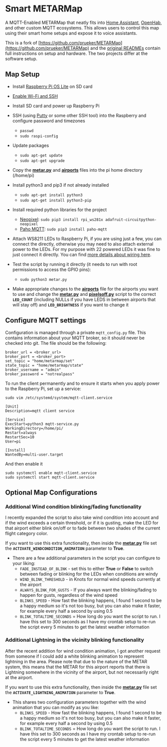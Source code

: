 # Smart METARMap
A MQTT-Enabled METARMap that neatly fits into [Home Assistant](https://www.home-assistant.io/), [OpenHab](https://www.openhab.org/), and other custom MQTT ecosystems. This allows users to control this map using their smart home setups and expose it to voice assistants.

This is a fork of [https://github.com/prueker/METARMap](https://github.com/prueker/METARMap) and the [original 
READMEs](https://github.com/prueker/METARMap/blob/63b50e9ffea9607dcefa397a4d2d52b58c17648a/README.md) contain full instructions on setup and hardware. The two projects differ at the software setup.

## Map Setup
* Install [Raspberry Pi OS Lite](https://www.raspberrypi.org/software/) on SD card
* [Enable Wi-Fi and SSH](https://medium.com/@danidudas/install-raspbian-jessie-lite-and-setup-wi-fi-without-access-to-command-line-or-using-the-network-97f065af722e)
* Install SD card and power up Raspberry Pi
* SSH (using [Putty](https://www.putty.org) or some other SSH tool) into the Raspberry and configure password and timezones
	* `passwd`
	* `sudo raspi-config`
* Update packages 
	* `sudo apt-get update`
	* `sudo apt-get upgrade`
* Copy the **[metar.py](metar.py)** and **[airports](airports)** files into the pi home directory (/home/pi)
* Install python3 and pip3 if not already installed
	* `sudo apt-get install python3`
	* `sudo apt-get install python3-pip`
* Install required python libraries for the project
	* [Neopixel](https://learn.adafruit.com/neopixels-on-raspberry-pi/python-usage): `sudo pip3 install rpi_ws281x adafruit-circuitpython-neopixel`
	* [Paho MQTT](https://www.eclipse.org/paho/index.php?page=clients/python/index.php): `sudo pip3 install paho-mqtt`
* Attach WS8211 LEDs to Raspberry Pi, if you are using just a few, you can connect the directly, otherwise you may need to also attach external power to the LEDs. For my purpose with 22 powered LEDs it was fine to just connect it directly. You can find [more details about wiring here](https://learn.adafruit.com/neopixels-on-raspberry-pi/raspberry-pi-wiring).

* Test the script by running it directly (it needs to run with root permissions to access the GPIO pins):
	* `sudo python3 metar.py`
* Make appropriate changes to the **[airports](airports)** file for the airports you want to use and change the **[metar.py](metar.py)** and **[pixelsoff.py](pixelsoff.py)** script to the correct **`LED_COUNT`** (including NULLs if you have LEDS in between airports that will stay off) and **`LED_BRIGHTNESS`** if you want to change it

## Configure MQTT settings
Configuration is managed through a private `mqtt_config.py` file. This contains information about your MQTT broker, so it should never be checked into git. The file should be the following:

	broker_url = <broker_url>
	broker_port = <broker_port>
	set_topic = "home/metarmap/set"
	state_topic = "home/metarmap/state"
	broker_username = "admin"
	broker_password = "notrealpass"
		

To run the client permanently and to ensure it starts when you apply power to the Raspberry Pi, set up a service:

`sudo vim /etc/systemd/system/mqtt-client.service`
```
[Unit]
Description=mqtt client service

[Service]
ExecStart=python3 mqtt-service.py
WorkingDirectory=/home/pi/
Restart=always
RestartSec=10
User=pi

[Install]
WantedBy=multi-user.target 
```
And then enable it
```
sudo systemctl enable mqtt-client.service
sudo systemctl start mqtt-client.service
```

## Optional Map Configurations
### **Additional Wind condition blinking/fading functionality**
I recently expanded the script to also take wind condition into account and if the wind exceeds a certain threshold, or if it is gusting, make the LED for that airport either blink on/off or to fade between  two shades of the current flight category color.

If you want to use this extra functionality, then inside the **[metar.py](metar.py)** file set the **`ACTIVATE_WINDCONDITION_ANIMATION`** parameter to **True**.
* There are a few additional parameters in the script you can configure to your liking:
	* `FADE_INSTEAD_OF_BLINK` - set this to either **True** or **False** to switch between fading or blinking for the LEDs when conditions are windy
	* `WIND_BLINK_THRESHOLD` - in Knots for normal wind speeds currently at the airport
	* `ALWAYS_BLINK_FOR_GUSTS` - If you always want the blinking/fading to happen for gusts, regardless of the wind speed
	* `BLINKS_SPEED` - How fast the blinking happens, I found 1 second to be a happy medium so it's not too busy, but you can also make it faster, for example every half a second by using 0.5
	* `BLINK_TOTALTIME_SECONDS` = How long do you want the script to run. I have this set to 300 seconds as I have my crontab setup to re-run the script every 5 minutes to get the latest weather information
	
### **Additional Lightning in the vicinity blinking functionality**

After the recent addition for wind condition animation, I got another request from someone if I could add a white blinking animation to represent lightning in the area.
Please note that due to the nature of the METAR system, this means that the METAR for this airport reports that there is Lightning somewhere in the vicinity of the airport, but not necessarily right at the airport.

If you want to use this extra functionality, then inside the **[metar.py](metar.py)** file set the **`ACTIVATE_LIGHTNING_ANIMATION`** parameter to **True**.
* This shares two configuration parameters together with the wind animation that you can modify as you like:
	* `BLINKS_SPEED` - How fast the blinking happens, I found 1 second to be a happy medium so it's not too busy, but you can also make it faster, for example every half a second by using 0.5
	* `BLINK_TOTALTIME_SECONDS` = How long do you want the script to run. I have this set to 300 seconds as I have my crontab setup to re-run the script every 5 minutes to get the latest weather information
